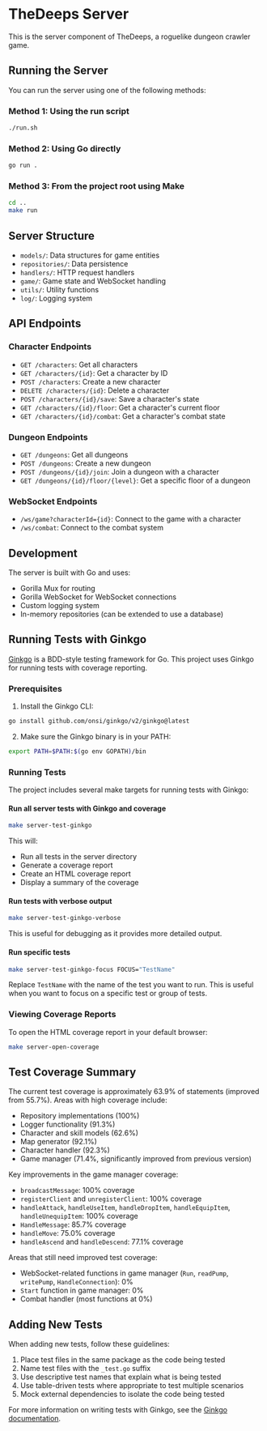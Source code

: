 # TheDeeps Server

This is the server component of TheDeeps, a roguelike dungeon crawler game.

## Running the Server

You can run the server using one of the following methods:

### Method 1: Using the run script
```bash
./run.sh
```

### Method 2: Using Go directly
```bash
go run .
```

### Method 3: From the project root using Make
```bash
cd ..
make run
```

## Server Structure

- `models/`: Data structures for game entities
- `repositories/`: Data persistence
- `handlers/`: HTTP request handlers
- `game/`: Game state and WebSocket handling
- `utils/`: Utility functions
- `log/`: Logging system

## API Endpoints

### Character Endpoints
- `GET /characters`: Get all characters
- `GET /characters/{id}`: Get a character by ID
- `POST /characters`: Create a new character
- `DELETE /characters/{id}`: Delete a character
- `POST /characters/{id}/save`: Save a character's state
- `GET /characters/{id}/floor`: Get a character's current floor
- `GET /characters/{id}/combat`: Get a character's combat state

### Dungeon Endpoints
- `GET /dungeons`: Get all dungeons
- `POST /dungeons`: Create a new dungeon
- `POST /dungeons/{id}/join`: Join a dungeon with a character
- `GET /dungeons/{id}/floor/{level}`: Get a specific floor of a dungeon

### WebSocket Endpoints
- `/ws/game?characterId={id}`: Connect to the game with a character
- `/ws/combat`: Connect to the combat system

## Development

The server is built with Go and uses:
- Gorilla Mux for routing
- Gorilla WebSocket for WebSocket connections
- Custom logging system
- In-memory repositories (can be extended to use a database)

## Running Tests with Ginkgo

[Ginkgo](https://onsi.github.io/ginkgo/) is a BDD-style testing framework for Go. This project uses Ginkgo for running tests with coverage reporting.

### Prerequisites

1. Install the Ginkgo CLI:

```bash
go install github.com/onsi/ginkgo/v2/ginkgo@latest
```

2. Make sure the Ginkgo binary is in your PATH:

```bash
export PATH=$PATH:$(go env GOPATH)/bin
```

### Running Tests

The project includes several make targets for running tests with Ginkgo:

#### Run all server tests with Ginkgo and coverage

```bash
make server-test-ginkgo
```

This will:
- Run all tests in the server directory
- Generate a coverage report
- Create an HTML coverage report
- Display a summary of the coverage

#### Run tests with verbose output

```bash
make server-test-ginkgo-verbose
```

This is useful for debugging as it provides more detailed output.

#### Run specific tests

```bash
make server-test-ginkgo-focus FOCUS="TestName"
```

Replace `TestName` with the name of the test you want to run. This is useful when you want to focus on a specific test or group of tests.

### Viewing Coverage Reports

To open the HTML coverage report in your default browser:

```bash
make server-open-coverage
```

## Test Coverage Summary

The current test coverage is approximately 63.9% of statements (improved from 55.7%). Areas with high coverage include:

- Repository implementations (100%)
- Logger functionality (91.3%)
- Character and skill models (62.6%)
- Map generator (92.1%)
- Character handler (92.3%)
- Game manager (71.4%, significantly improved from previous version)

Key improvements in the game manager coverage:
- `broadcastMessage`: 100% coverage
- `registerClient` and `unregisterClient`: 100% coverage
- `handleAttack`, `handleUseItem`, `handleDropItem`, `handleEquipItem`, `handleUnequipItem`: 100% coverage
- `HandleMessage`: 85.7% coverage
- `handleMove`: 75.0% coverage
- `handleAscend` and `handleDescend`: 77.1% coverage

Areas that still need improved test coverage:

- WebSocket-related functions in game manager (`Run`, `readPump`, `writePump`, `HandleConnection`): 0%
- `Start` function in game manager: 0%
- Combat handler (most functions at 0%)

## Adding New Tests

When adding new tests, follow these guidelines:

1. Place test files in the same package as the code being tested
2. Name test files with the `_test.go` suffix
3. Use descriptive test names that explain what is being tested
4. Use table-driven tests where appropriate to test multiple scenarios
5. Mock external dependencies to isolate the code being tested

For more information on writing tests with Ginkgo, see the [Ginkgo documentation](https://onsi.github.io/ginkgo/). 